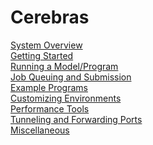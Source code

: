 # Cerebras
[System Overview](ai-testbed/cerebras/system-overview.md)<br>
[Getting Started](ai-testbed/cerebras/getting-started.md)<br>
[Running a Model/Program](running-a-model-or-program.md)<br>
[Job Queuing and Submission](job-queuing-and-submission.md)<br>
[Example Programs](example-programs.md)<br>
[Customizing Environments](customizing-environment.md)<br>
[Performance Tools](performance-tools.md)<br>
[Tunneling and Forwarding Ports](tunneling-and-forwarding-ports.md)<br>
[Miscellaneous](miscellaneous.md)<br>


